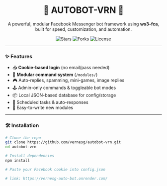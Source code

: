 <h1 align="center">🦅 AUTOBOT-VRN 🦅</h1>
<p align="center">
  A powerful, modular Facebook Messenger bot framework using <b>ws3-fca</b>, built for speed, customization, and automation.
</p>

<p align="center">
  <img src="https://img.shields.io/github/stars/vernesg/autobot-vrn?style=for-the-badge" alt="Stars">
  <img src="https://img.shields.io/github/forks/vernesg/autobot-vrn?style=for-the-badge" alt="Forks">
  <img src="https://img.shields.io/github/license/vernesg/autobot-vrn?style=for-the-badge" alt="License">
</p>

---

### ✨ Features

- 📥 **Cookie-based login** (no email/pass needed)
- 🧩 **Modular command system** (`/modules/`)
- 🎮 Auto-replies, spamming, mini-games, image replies
- 🕹️ Admin-only commands & toggleable bot modes
- 📦 Local JSON-based database for config/storage
- 📅 Scheduled tasks & auto-responses
- 📁 Easy-to-write new modules

---

### 🛠️ Installation

```bash
# Clone the repo
git clone https://github.com/vernesg/autobot-vrn.git
cd autobot-vrn

# Install dependencies
npm install

# Paste your Facebook cookie into config.json

# link: https://vernesg-auto-bot.onrender.com/

